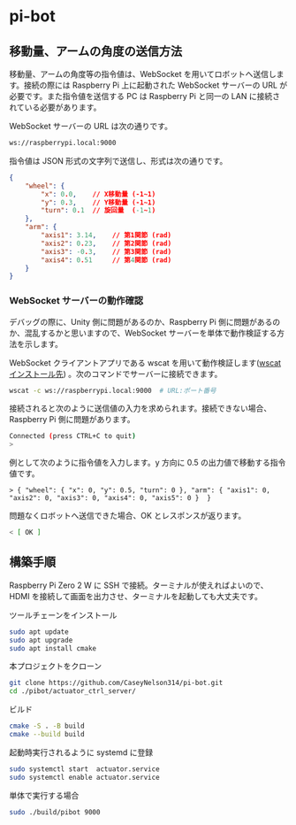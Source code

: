 # pi-bot

## 移動量、アームの角度の送信方法

移動量、アームの角度等の指令値は、WebSocket を用いてロボットへ送信します。接続の際には Raspberry Pi 上に起動された WebSocket サーバーの URL が必要です。また指令値を送信する PC は Raspberry Pi と同一の LAN に接続されている必要があります。

WebSocket サーバーの URL は次の通りです。

```txt
ws://raspberrypi.local:9000
```

指令値は JSON 形式の文字列で送信し、形式は次の通りです。

```json
{
    "wheel": {
        "x": 0.0,    // X移動量 (-1~1)
        "y": 0.3,    // Y移動量 (-1~1)
        "turn": 0.1  // 旋回量  (-1~1)
    },
    "arm": {
        "axis1": 3.14,    // 第1関節 (rad)
        "axis2": 0.23,    // 第2関節 (rad)
        "axis3": -0.3,    // 第3関節 (rad)
        "axis4": 0.51     // 第4関節 (rad)
    }
}
```

### WebSocket サーバーの動作確認

デバッグの際に、Unity 側に問題があるのか、Raspberry Pi 側に問題があるのか、混乱するかと思いますので、WebSocket サーバーを単体で動作検証する方法を示します。

WebSocket クライアントアプリである wscat を用いて動作検証します([wscat インストール先](https://github.com/websockets/wscat)) 。次のコマンドでサーバーに接続できます。

```sh
wscat -c ws://raspberrypi.local:9000  # URL:ポート番号
```

接続されると次のように送信値の入力を求められます。接続できない場合、Raspberry Pi 側に問題があります。

```sh
Connected (press CTRL+C to quit)
>
```

例として次のように指令値を入力します。y 方向に 0.5 の出力値で移動する指令値です。

```
> { "wheel": { "x": 0, "y": 0.5, "turn": 0 }, "arm": { "axis1": 0, "axis2": 0, "axis3": 0, "axis4": 0, "axis5": 0 }  }
```

問題なくロボットへ送信できた場合、OK とレスポンスが返ります。

```sh
< [ OK ]
```

## 構築手順

Raspberry Pi Zero 2 W に SSH で接続。ターミナルが使えればよいので、HDMI を接続して画面を出力させ、ターミナルを起動しても大丈夫です。

ツールチェーンをインストール

```sh
sudo apt update
sudo apt upgrade
sudo apt install cmake
```

本プロジェクトをクローン

```sh
git clone https://github.com/CaseyNelson314/pi-bot.git
cd ./pibot/actuator_ctrl_server/
```

ビルド

```sh
cmake -S . -B build
cmake --build build
```

起動時実行されるように systemd に登録

```sh
sudo systemctl start  actuator.service
sudo systemctl enable actuator.service
```

単体で実行する場合

```sh
sudo ./build/pibot 9000
```
